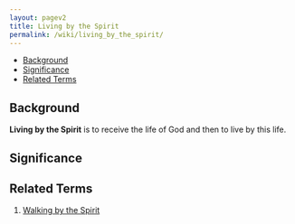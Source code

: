 ```yaml
---
layout: pagev2
title: Living by the Spirit
permalink: /wiki/living_by_the_spirit/
---
```

- [Background](#background)
- [Significance](#significance)
- [Related Terms](#related-terms)

## Background

**Living by the Spirit** is to receive the life of God and then to live by this life.

## Significance

## Related Terms

1. [Walking by the Spirit](../walking_by_the_spirit)